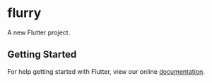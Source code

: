 # flurry

A new Flutter project.

## Getting Started

For help getting started with Flutter, view our online
[documentation](https://flutter.io/).
